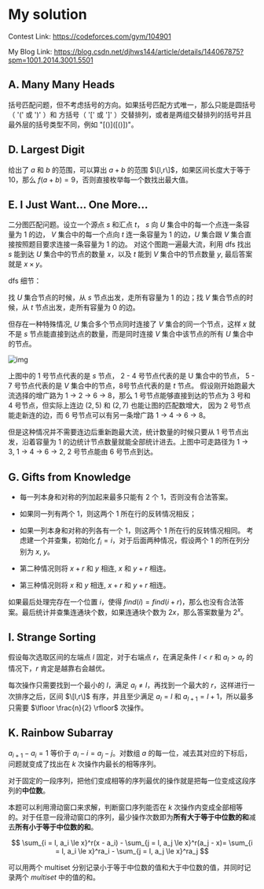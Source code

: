 # My solution

Contest Link: https://codeforces.com/gym/104901

My Blog Link: https://blog.csdn.net/djhws144/article/details/144067875?spm=1001.2014.3001.5501

## A. Many Many Heads
括号匹配问题，但不考虑括号的方向。如果括号匹配方式唯一，那么只能是圆括号（ '(' 或 ')' ）和 方括号（ '[' 或 ']' ）交替排列，或者是两组交替排列的括号并且最外层的括号类型不同，例如 "\[()\](\[()\])"。

## D. Largest Digit
给出了 $a$ 和 $b$ 的范围，可以算出 $a + b$ 的范围 $\[l,r\]$，如果区间长度大于等于 $10$，那么 $f(a + b) = 9$，否则直接枚举每一个数找出最大值。

## E. I Just Want... One More...
二分图匹配问题。设立一个源点 $s$ 和汇点 $t$， $s$ 向 $U$ 集合中的每一个点连一条容量为 $1$ 的边， $V$ 集合中的每一个点向 $t$ 连一条容量为 $1$ 的边，$U$ 集合跟 $V$ 集合直接按照题目要求连接一条容量为 $1$ 的边。
对这个图跑一遍最大流，利用 dfs 找出 $s$ 能到达 $U$ 集合中的节点的数量 $x$，以及 $t$ 能到 $V$ 集合中的节点数量 $y$, 最后答案就是 $x \times y$。

dfs 细节：

找 $U$ 集合节点的时候，从 $s$ 节点出发，走所有容量为 $1$ 的边；找 $V$ 集合节点的时候，从 $t$ 节点出发，走所有容量为 $0$ 的边。

但存在一种特殊情况, $U$ 集合多个节点同时连接了 $V$ 集合的同一个节点，这样 $x$ 就不是 $s$ 节点能直接到达点的数量，而是同时连接 $V$ 集合中该节点的所有 $U$ 集合中的节点。

![img](https://i-blog.csdnimg.cn/direct/fed6d452e59848deafa0330c98b87dcc.png)

上图中的 $1$ 号节点代表的是 $s$ 节点， $2$ - $4$ 号节点代表的是 U 集合中的节点， $5$ - $7$ 号节点代表的是 $V$ 集合中的节点，8号节点代表的是 $t$ 节点。 
假设刚开始跑最大流选择的增广路为 $1$ -> $2$ -> $6$ -> $8$，那么 $1$ 号节点能够直接到达的节点为 $3$ 号和 $4$ 号节点，但实际上连边 $(2,5)$ 和 $(2,7)$ 也能让图的匹配数增大，
因为 $2$ 号节点能走新连的边，而 $6$ 号节点可以有另一条增广路 $1$ -> $4$ -> $6$ -> $8$。

但是这种情况并不需要连边后重新跑最大流，统计数量的时候只要从 $1$ 号节点出发，沿着容量为 $1$ 的边统计节点数量就能全部统计进去。上图中可走路径为 $1$ -> $3$, $1$ -> $4$ -> $6$ -> $2$, $2$ 号节点能由 $6$ 号节点到达。

## G. Gifts from Knowledge
- 每一列本身和对称的列加起来最多只能有 $2$ 个 $1$，否则没有合法答案。
- 如果同一列有两个 $1$，则这两个 $1$ 所在行的反转情况相反；
- 如果一列本身和对称的列各有一个 $1$，则这两个 $1$ 所在行的反转情况相同。
考虑建一个并查集，初始化 $f_i = i$，对于后面两种情况，假设两个 $1$ 的所在列分别为 $x$, $y$。

- 第二种情况则将 $x + r$ 和 $y$ 相连, $x$ 和 $y + r$ 相连。
- 第三种情况则将 $x$ 和 $y$ 相连, $x + r$ 和 $y + r$ 相连。

如果最后处理完存在一个位置 $i$，使得 $find(i) = find(i + r)$，那么也没有合法答案。最后统计并查集连通块个数，如果连通块个数为 $2x$，那么答案数量为 $2^x$。

## I. Strange Sorting
假设每次选取区间的左端点 $l$ 固定，对于右端点 $r$，在满足条件 $l < r$ 和 $a_l > a_r$ 的情况下，$r$ 肯定是越靠右会越优。

每次操作只需要找到一个最小的 $l$，满足 $a_l \not= l$，再找到一个最大的 $r$，这样进行一次排序之后，区间 $\[l,r\]$ 有序，并且至少满足 $a_l = l$ 和 $a_{l + 1} = l + 1$，所以最多只需要 $\lfloor \frac{n}{2} \rfloor$ 次操作。

## K. Rainbow Subarray
$a_{i + 1} - a_i = 1$ 等价于 $a_i - i = a_j - j$。对数组 $a$ 的每一位，减去其对应的下标后，问题就变成了找出在 $k$ 次操作内最长的相等序列。

对于固定的一段序列，把他们变成相等的序列最优的操作就是把每一位变成这段序列的<b>中位数</b>。

本题可以利用滑动窗口来求解，判断窗口序列能否在 $k$ 次操作内变成全部相等的。对于任意一段滑动窗口的序列，最少操作次数即为<b>所有大于等于中位数的和</b>减去<b>所有小于等于中位数的和</b>。

$$
\sum_{i = l, a_i \le x}^r(x - a_i) - \sum_{j = l, a_j \le x}^r(a_j - x)= \sum_{i = l, a_i \le x}^ra_i - \sum_{j = l, a_j \le x}^ra_j
$$

可以用两个 multiset 分别记录小于等于中位数的值和大于中位数的值，并同时记录两个 $multiset$ 中的值的和。
